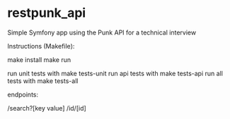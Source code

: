 # restpunk_api
Simple Symfony app using the Punk API for a technical interview

Instructions (Makefile):

make install
make run

run unit tests with make tests-unit
run api tests with make tests-api
run all tests with make tests-all

endpoints:

/search?[key value]
/id/[id]
